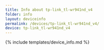 ```yaml
---
title: Info about tp-link_tl-wr941nd_v4
folder: info
layout: deviceinfo
permalink: /devices/tp-link_tl-wr941nd_v4/
device: tp-link_tl-wr941nd_v4
---
```

{% include templates/device_info.md %}
